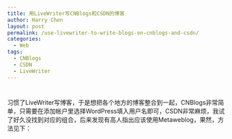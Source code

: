 ```yaml
---
title: 用LiveWriter写CNBlogs和CSDN的博客
author: Harry Chen
layout: post
permalink: /use-livewriter-to-write-blogs-on-cnblogs-and-csdn/
categories:
  - Web
tags:
  - CNBlogs
  - CSDN
  - LiveWriter
---
```

# 

习惯了LiveWriter写博客，于是想把各个地方的博客整合到一起，CNBlogs非常简单，只需要在添加帐户里选择WordPress填入用户名即可，CSDN非常麻烦，我试了好久没找到对应的组合，后来发现有高人指出应该使用Metaweblog，果然，方法见下：




> 